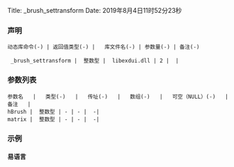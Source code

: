 Title: _brush_settransform
Date: 2019年8月4日11时52分23秒



### 声明


```table
动态库命令(-) | 返回值类型(-) |   库文件名(-) | 参数量(-) | 备注(-)

 _brush_settransform |  整数型 |  libexdui.dll | 2 |  | 
```


### 参数列表

```table
参数名   |   类型(-)   |   传址(-)   |   数组(-)   |   可空（NULL）(-)   |   备注   |
hBrush |  整数型 | - | - |  -| 
matrix |  整数型 | - | - |  -| 
```




### 示例
#### 易语言
```c

```
